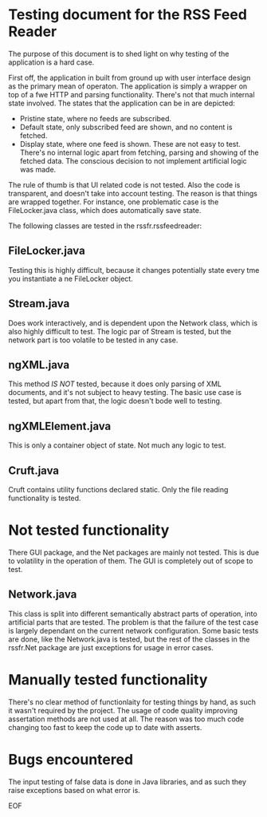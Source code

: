 Testing document for the RSS Feed Reader
========================================

The purpose of this document is to shed light on why testing of the application is a hard case.

First off, the application in built from ground up with user interface design as the primary mean of operaton. The application is simply a wrapper on top of a fwe HTTP and parsing functionality. There's not that much internal state involved. The states that the application can be in are depicted:
* Pristine state, where no feeds are subscribed.
* Default state, only subscribed feed are shown, and no content is fetched.
* Display state, where one feed is shown.
These are not easy to test. There's no internal logic apart from fetching, parsing and showing of the fetched data. The conscious decision to not implement artificial logic was made.

The rule of thumb is that UI related code is not tested. Also the code is transparent, and doesn't take into account testing. The reason is that things are wrapped together. For instance, one problematic case is the FileLocker.java class, which does automatically save state.

The following classes are tested in the rssfr.rssfeedreader:

FileLocker.java
---------------

Testing this is highly difficult, because it changes potentially state every tme you instantiate a ne FileLocker object.

Stream.java
-----------

Does work interactively, and is dependent upon the Network class, which is also highly difficult to test. The logic par of Stream is tested, but the network part is too volatile to be tested in any case.

ngXML.java
----------

This method _IS NOT_ tested, because it does only parsing of XML documents, and it's not subject to heavy testing. The basic use case is tested, but apart from that, the logic doesn't bode well to testing.

ngXMLElement.java
-----------------

This is only a container object of state. Not much any logic to test.

Cruft.java
----------

Cruft contains utility functions declared static. Only the file reading functionality is tested.


Not tested functionality
========================

There GUI package, and the Net packages are mainly not tested. This is due to volatility in the operation of them. The GUI is completely out of scope to test.

Network.java
------------

This class is split into different semantically abstract parts of operation, into artificial parts that are tested. The problem is that the failure of the test case is largely dependant on the current network configuration. Some basic tests are done, like the Network.java is tested, but the rest of the classes in the rssfr.Net package are just exceptions for usage in error cases.


Manually tested functionality
=============================

There's no clear method of functionlaity for testing things by hand, as such it wasn't required by the project. The usage of code quality improving assertation methods are not used at all. The reason was too much code changing too fast to keep the code up to date with asserts.


Bugs encountered
================

The input testing of false data is done in Java libraries, and as such they raise exceptions based on what error is.


EOF
